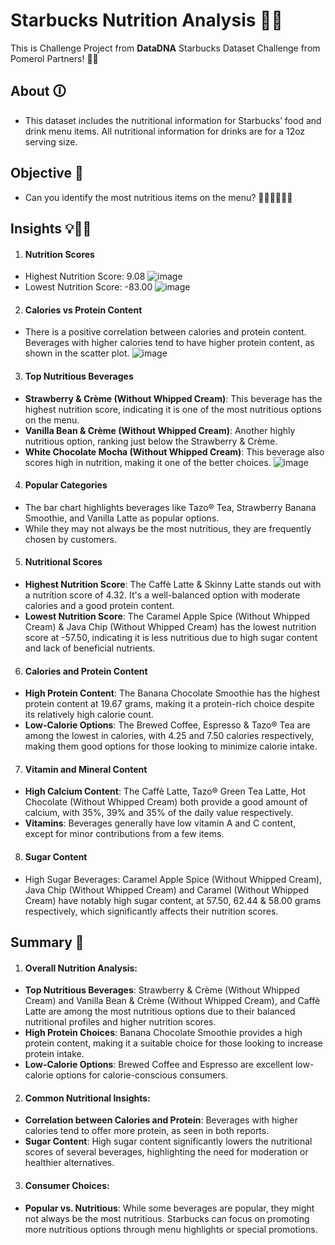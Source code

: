 # Starbucks Nutrition Analysis 🗽🧋
This is Challenge Project from **DataDNA** Starbucks Dataset Challenge from Pomerol Partners! 💪🏻

## About 🛈
* This dataset includes the nutritional information for Starbucks’ food and drink menu items. All nutritional information for drinks are for a 12oz serving size.

## Objective 🎯
*  Can you identify the most nutritious items on the menu? 🧘‍♀️🥗🍎🌱🔆

## Insights 💡🧐🤔

1. #### Nutrition Scores

* Highest Nutrition Score: 9.08
![image](https://github.com/user-attachments/assets/2ef66138-c5c6-429f-ab41-350330ff9ba4)
* Lowest Nutrition Score: -83.00
![image](https://github.com/user-attachments/assets/fc7deacf-8bdc-44d0-aa91-d70a620001dc)

2. #### Calories vs Protein Content

* There is a positive correlation between calories and protein content. Beverages with higher calories tend to have higher protein content, as shown in the scatter plot.
![image](https://github.com/user-attachments/assets/58851038-9999-4890-81b3-dbf2f4342d08)

3. #### Top Nutritious Beverages

* **Strawberry & Crème (Without Whipped Cream)**: This beverage has the highest nutrition score, indicating it is one of the most nutritious options on the menu.
* **Vanilla Bean & Crème (Without Whipped Cream)**: Another highly nutritious option, ranking just below the Strawberry & Crème.
* **White Chocolate Mocha (Without Whipped Cream)**: This beverage also scores high in nutrition, making it one of the better choices.
![image](https://github.com/user-attachments/assets/746f2356-c025-4d61-be90-708892763f44)

4. #### Popular Categories

* The bar chart highlights beverages like Tazo® Tea, Strawberry Banana Smoothie, and Vanilla Latte as popular options. 
* While they may not always be the most nutritious, they are frequently chosen by customers.

5. #### Nutritional Scores

* **Highest Nutrition Score**: The Caffè Latte & Skinny Latte stands out with a nutrition score of 4.32. It's a well-balanced option with moderate calories and a good protein content.
* **Lowest Nutrition Score**: The Caramel Apple Spice (Without Whipped Cream) & Java Chip (Without Whipped Cream) has the lowest nutrition score at -57.50, indicating it is less nutritious due to high sugar content and lack of beneficial nutrients.

6. #### Calories and Protein Content

* **High Protein Content**: The Banana Chocolate Smoothie has the highest protein content at 19.67 grams, making it a protein-rich choice despite its relatively high calorie count.
* **Low-Calorie Options**: The Brewed Coffee, Espresso & Tazo® Tea are among the lowest in calories, with 4.25 and 7.50 calories respectively, making them good options for those looking to minimize calorie intake.

7. #### Vitamin and Mineral Content

* **High Calcium Content**: The Caffè Latte, Tazo® Green Tea Latte, Hot Chocolate (Without Whipped Cream) both provide a good amount of calcium, with 35%, 39% and 35% of the daily value respectively.
* **Vitamins**: Beverages generally have low vitamin A and C content, except for minor contributions from a few items.

8. #### Sugar Content

* High Sugar Beverages: Caramel Apple Spice (Without Whipped Cream), Java Chip (Without Whipped Cream) and Caramel (Without Whipped Cream) have notably high sugar content, at 57.50, 62.44 & 58.00 grams respectively, which significantly affects their nutrition scores.


## Summary 📃

1. #### Overall Nutrition Analysis:

* **Top Nutritious Beverages**: Strawberry & Crème (Without Whipped Cream) and Vanilla Bean & Crème (Without Whipped Cream), and Caffè Latte are among the most nutritious options due to their balanced nutritional profiles and higher nutrition scores.
* **High Protein Choices**: Banana Chocolate Smoothie provides a high protein content, making it a suitable choice for those looking to increase protein intake.
* **Low-Calorie Options**: Brewed Coffee and Espresso are excellent low-calorie options for calorie-conscious consumers.

2. #### Common Nutritional Insights:

* **Correlation between Calories and Protein**: Beverages with higher calories tend to offer more protein, as seen in both reports.
* **Sugar Content**: High sugar content significantly lowers the nutritional scores of several beverages, highlighting the need for moderation or healthier alternatives.

3. #### Consumer Choices:

* **Popular vs. Nutritious**: While some beverages are popular, they might not always be the most nutritious. Starbucks can focus on promoting more nutritious options through menu highlights or special promotions.

